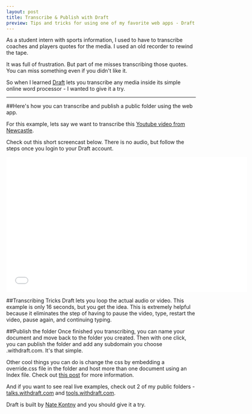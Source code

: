 ```yaml
---
layout: post
title: Transcribe & Publish with Draft 
preview: Tips and tricks for using one of my favorite web apps - Draft. 
---
```


As a student intern with sports information, I used to have to transcribe coaches and players quotes for the media. I used an old recorder to rewind the tape.

It was full of frustration. But part of me misses transcribing those quotes. You can miss something even if you didn't like it. 

So when I learned [Draft](http://draftin.com) lets you transcribe any media inside its simple online word processor - I wanted to give it a try. 

* * * 

##Here's how you can transcribe and publish a public folder using the web app. 

For this example, lets say we want to transcribe this [Youtube video from Newcastle](https://www.youtube.com/watch?v=SGKcr4pmReU). 

Check out this short screencast below. There is no audio, but follow the steps once you login to your Draft account. 

<iframe src="//fast.wistia.net/embed/iframe/nutyqgboac?videoFoam=true" allowtransparency="true" frameborder="0" scrolling="no" class="wistia_embed" name="wistia_embed" allowfullscreen mozallowfullscreen webkitallowfullscreen oallowfullscreen msallowfullscreen width="640" height="360"></iframe><script src="//fast.wistia.net/assets/external/iframe-api-v1.js"></script>


##Transcribing Tricks 
Draft lets you loop the actual audio or video. This example is only 16 seconds, but you get the idea. This is extremely helpful because it eliminates the step of having to pause the video, type, restart the video, pause again, and continuing typing. 

##Publish the folder
Once finished you transcribing, you can name your document and move back to the folder you created. Then with one click, you can publish the folder and add any subdomain you choose .withdraft.com. It's that simple.   

Other cool things you can do is change the css by embedding a override.css file in the folder and host more than one document using an Index file. Check out [this post](http://ninjasandrobots.com/draft-announcements-job-board-draft-sites-editor-flow-and-more#draft-sites) for more information. 

And if you want to see real live examples, check out 2 of my public folders - [talks.withdraft.com](http://talks.withdraft.com/) and [tools.withdraft.com](http://tools.withdraft.com/). 

Draft is built by [Nate Kontny](https://twitter.com/natekontny) and you should give it a try. 







